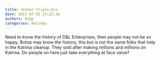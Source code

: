 ```yaml
---
title: Jester Triple-Six
date: 2017-07-25 23:21:34
authors: Ripp
categories: Holiday
---
```


 Need to know the history of D&amp;L Enterprises, then people may not be so happy. Botop may know the history, this but is not the same folks that help in the Katrina cleanup. They sold after making millions and millions on Katrina. Do people on here just take everything at face value?